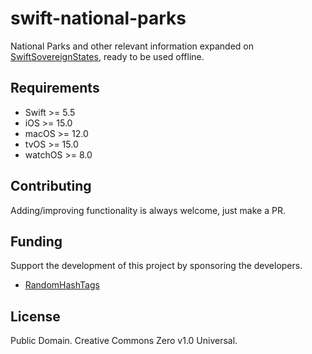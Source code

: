 # swift-national-parks
National Parks and other relevant information expanded on [SwiftSovereignStates](https://github.com/RandomHashTags/swift-sovereign-states), ready to be used offline.

## Requirements
- Swift >= 5.5
- iOS >= 15.0
- macOS >= 12.0
- tvOS >= 15.0
- watchOS >= 8.0

## Contributing
Adding/improving functionality is always welcome, just make a PR.

## Funding
Support the development of this project by sponsoring the developers.
- [RandomHashTags](https://github.com/sponsors/RandomHashTags)

## License
Public Domain. Creative Commons Zero v1.0 Universal.
